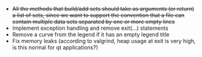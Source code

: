 * ~~All the methods that build/add sets should take as arguments (or return) a list of sets, since we want to support the convention that a file can contain multiple data sets separated by one or more empty lines~~
* Implement exception handling and remove exit(...) statements
* Remove a curve from the legend if it has an empty legend title
* Fix memory leaks (according to valgrind, heap usage at exit is very high, is this normal for qt applications?)